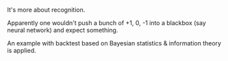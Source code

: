 It's more about recognition.

Apparently one wouldn't push a bunch of +1, 0, -1 into a blackbox (say neural network) and expect something.

An example with backtest based on Bayesian statistics & information theory is applied.
